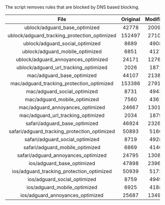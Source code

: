 The script removes rules that are blocked by DNS based blocking.


| File | Original | Modified |
|:----:|:-----:|:-----:|
| ublock/adguard_base_optimized | 42778 | 20098 |
| ublock/adguard_tracking_protection_optimized | 152497 | 27109 |
| ublock/adguard_social_optimized | 8689 | 4908 |
| ublock/adguard_mobile_optimized | 6851 | 4127 |
| ublock/adguard_annoyances_optimized | 24171 | 12760 |
| ublock/adguard_url_tracking_optimized | 2026 | 1871 |
| mac/adguard_base_optimized | 44107 | 21385 |
| mac/adguard_tracking_protection_optimized | 153386 | 27913 |
| mac/adguard_social_optimized | 8731 | 4943 |
| mac/adguard_mobile_optimized | 7560 | 4361 |
| mac/adguard_annoyances_optimized | 24667 | 13014 |
| mac/adguard_url_tracking_optimized | 2034 | 1879 |
| safari/adguard_base_optimized | 46924 | 23265 |
| safari/adguard_tracking_protection_optimized | 50893 | 5166 |
| safari/adguard_social_optimized | 8719 | 4928 |
| safari/adguard_mobile_optimized | 6869 | 4146 |
| safari/adguard_annoyances_optimized | 24795 | 13087 |
| ios/adguard_base_optimized | 47898 | 23961 |
| ios/adguard_tracking_protection_optimized | 50939 | 5173 |
| ios/adguard_social_optimized | 8759 | 4949 |
| ios/adguard_mobile_optimized | 6925 | 4188 |
| ios/adguard_annoyances_optimized | 25687 | 13496 |